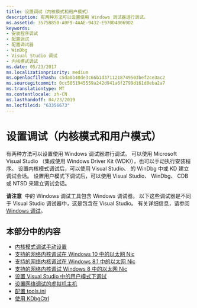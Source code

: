 ```yaml
---
title: 设置调试（内核模式和用户模式）
description: 有两种方法可以设置使用 Windows 调试器进行调试。
ms.assetid: 3575B850-A0F9-4AAE-9432-E970D40069D2
keywords:
- 安装程序调试
- 配置调试
- 配置调试器
- WinDbg
- Visual Studio 调试
- 内核模式调试
ms.date: 05/23/2017
ms.localizationpriority: medium
ms.openlocfilehash: c5da0b40de3c66b1d3711218749503bef2ce3ac2
ms.sourcegitcommit: 0cc5051945559a242d941a6f2799d161d8eba2a7
ms.translationtype: MT
ms.contentlocale: zh-CN
ms.lasthandoff: 04/23/2019
ms.locfileid: "63356673"
---
```

# <a name="setting-up-debugging-kernel-mode-and-user-mode"></a>设置调试（内核模式和用户模式）


有两种方法可以设置使用 Windows 调试器进行调试。 可以使用 Microsoft Visual Studio （集成使用 Windows Driver Kit (WDK)），也可以手动执行安装程序。 设置内核模式调试后，可以使用 Visual Studio、 的 WinDbg 中或 KD 建立调试会话。 设置用户模式下调试后，可以使用 Visual Studio、 WinDbg、 CDB 或 NTSD 来建立调试会话。

**请注意**  中的 Windows 调试工具包含 Windows 调试器。 以下这些调试器是不同于 Visual Studio 调试器中，这是包含在 Visual Studio。 有关详细信息，请参阅[Windows 调试](index.md)。

 

## <a name="span-idinthissectionspanin-this-section"></a><span id="in_this_section"></span>本部分中的内容


-   [内核模式调试手动设置](setting-up-kernel-mode-debugging-in-windbg--cdb--or-ntsd.md)
-   [支持的网络内核调试在 Windows 10 中的以太网 Nic](supported-ethernet-nics-for-network-kernel-debugging-in-windows-10.md)
-   [支持的网络内核调试在 Windows 8.1 中的以太网 Nic](supported-ethernet-nics-for-network-kernel-debugging-in-windows-8-1.md)
-   [支持的网络内核调试 Windows 8 中的以太网 Nic](supported-ethernet-nics-for-network-kernel-debugging-in-windows-8.md)
-   [设置 Visual Studio 中的用户模式下调试](setting-up-user-mode-debugging-in-visual-studio.md)
-   [设置网络调试的虚拟机主机](setting-up-network-debugging-of-a-virtual-machine-host.md)
-   [配置 tools.ini](configuring-tools-ini.md)
-   [使用 KDbgCtrl](using-kdbgctrl.md)

 

 





